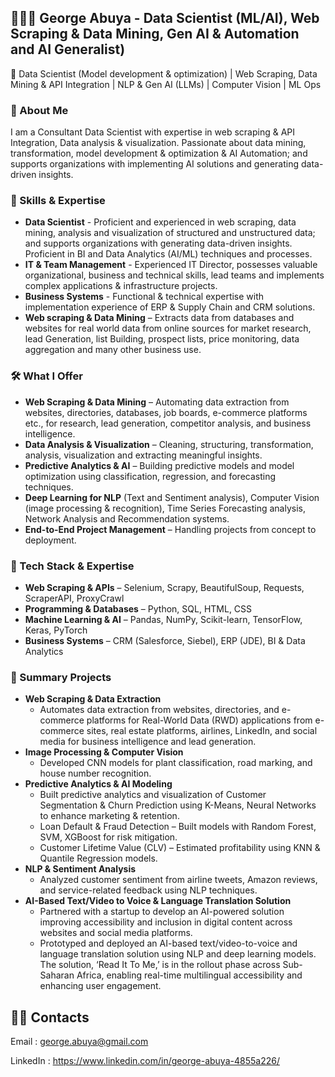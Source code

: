 ## 🧑🏽‍💻 George Abuya - Data Scientist (ML/AI), Web Scraping & Data Mining, Gen AI & Automation and AI Generalist)
🚀 Data Scientist (Model development & optimization) | Web Scraping, Data Mining & API Integration | NLP & Gen AI (LLMs) | Computer Vision | ML Ops

### 🔸 About Me
I am a Consultant Data Scientist with expertise in web scraping & API Integration, Data analysis & visualization. Passionate about data mining, transformation, model development & optimization & AI Automation; and supports organizations with implementing AI solutions and generating data-driven insights.

### 📌 Skills & Expertise
- __Data Scientist__ - Proficient and experienced in web scraping, data mining, analysis and visualization of structured and unstructured data; and supports organizations with generating data-driven insights. Proficient in BI and Data Analytics (AI/ML) techniques and processes.
-	__IT & Team Management__ - Experienced IT Director, possesses valuable organizational, business and technical skills, lead teams and implements complex applications & infrastructure projects.
-	__Business Systems__ - Functional & technical expertise with implementation experience of ERP & Supply Chain and CRM solutions.
-	__Web scraping & Data Mining__ – Extracts data from databases and websites for real world data from online sources for market research, lead Generation, list Building, prospect lists, price monitoring, data aggregation and many other business use.

### 🛠️ What I Offer
-	__Web Scraping & Data Mining__ – Automating data extraction from websites, directories, databases, job boards, e-commerce platforms etc., for research, lead generation, competitor analysis, and business intelligence.
-	__Data Analysis & Visualization__ – Cleaning, structuring, transformation, analysis, visualization and extracting meaningful insights.
-	__Predictive Analytics & AI__ – Building predictive models and model optimization using classification, regression, and forecasting techniques.
-	__Deep Learning for NLP__ (Text and Sentiment analysis), Computer Vision (image processing & recognition), Time Series Forecasting analysis, Network Analysis and Recommendation systems.
-	__End-to-End Project Management__ – Handling projects from concept to deployment.

### 🔧 Tech Stack & Expertise
-	__Web Scraping & APIs__ – Selenium, Scrapy, BeautifulSoup, Requests, ScraperAPI, ProxyCrawl
-	__Programming & Databases__ – Python, SQL, HTML, CSS 
-	__Machine Learning & AI__ – Pandas, NumPy, Scikit-learn, TensorFlow, Keras, PyTorch
-	__Business Systems__ – CRM (Salesforce, Siebel), ERP (JDE), BI & Data Analytics

### 🤖 Summary Projects
- __Web Scraping & Data Extraction__
  - Automates data extraction from websites, directories, and e-commerce platforms for Real-World Data (RWD) applications from e-commerce sites, real estate platforms, airlines, LinkedIn, and social media for business intelligence and lead generation.
-	__Image Processing & Computer Vision__
    -	Developed CNN models for plant classification, road marking, and house number recognition.
-	__Predictive Analytics & AI Modeling__ 
    - Built predictive analytics and visualization of Customer Segmentation & Churn Prediction using K-Means, Neural Networks to enhance marketing & retention.
    - Loan Default & Fraud Detection – Built models with Random Forest, SVM, XGBoost for risk mitigation.
    - Customer Lifetime Value (CLV) – Estimated profitability using KNN & Quantile Regression models.
- __NLP & Sentiment Analysis__
   - Analyzed customer sentiment from airline tweets, Amazon reviews, and service-related feedback using NLP techniques.
- __AI-Based Text/Video to Voice & Language Translation Solution__
  - Partnered with a startup to develop an AI-powered solution improving accessibility and inclusion in digital content across websites and social media platforms.
  - Prototyped and deployed an AI-based text/video-to-voice and language translation solution using NLP and deep learning models. The solution, ‘Read It To Me,’ is in the rollout phase across Sub-Saharan Africa, enabling real-time multilingual accessibility and enhancing user engagement.

## 👋🏽 Contacts
Email : george.abuya@gmail.com

LinkedIn : https://www.linkedin.com/in/george-abuya-4855a226/
